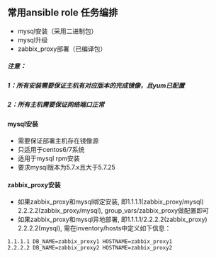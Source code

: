 ## 常用ansible role 任务编排

- mysql安装（采用二进制包）
- mysql升级
- zabbix_proxy部署（已编译包）

##### 注意：
##### 1：所有安装需要保证主机有对应版本的完成镜像，且yum已配置
##### 2：所有主机需要保证网络端口正常

#### mysql安装
- 需要保证部署主机存在镜像源
- 只适用于centos6/7系统
- 适用于mysql rpm安装
- 要求mysql版本为5.7.x且大于5.7.25


#### zabbix_proxy安装

- 如果zabbix_proxy和mysql绑定安装, 即1.1.1.1(zabbix_proxy/mysql) 2.2.2.2(zabbix_proxy/mysql), group_vars/zabbix_proxy做配置即可
- 如果zabbix_proxy和mysql异地部署, 即1.1.1.1/2.2.2.2(zabbix_proxy) 2.2.2.2(mysql), 需在inventory/hosts中定义如下信息：
```
1.1.1.1 DB_NAME=zabbix_proxy1 HOSTNAME=zabbix_proxy1
2.2.2.2 DB_NAME=zabbix_proxy2 HOSTNAME=zabbix_proxy2
```